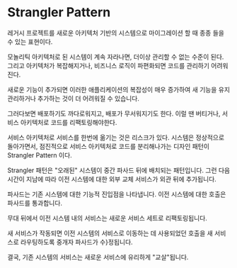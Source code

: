 # Strangler Pattern

레거시 프로젝트를 새로운 아키텍처 기반의 시스템으로 마이그레이션 할 때 종종 들을 수 있는 표현이다.

모놀리틱 아키텍처로 된 시스템이 계속 자라나면, 더이상 관리할 수 없는 수준이 된다. 그리고 아키텍처가 복잡해지거나, 비즈니스 로직이 파편화되면 코드를 관리하기 어려워진다. 

새로운 기능이 추가되면 이러한 애플리케이션의 복잡성이 매우 증가하여 새 기능을 유지 관리하거나 추가하는 것이 더 어려워질 수 있습니다.

그러다보면 배포하기도 까다로워지고, 배포가 무서워지기도 한다. 이럴 땐 버티거나, 서비스 아키텍처로 코드를 리팩토링해야한다.

서비스 아키텍처로 서비스를 한번에 옮기는 것은 리스크가 있다. 시스템은 정상적으로 돌아가면서, 점진적으로 서비스 아키텍처로 코드를 분리해나가는 디자인 패턴이 Strangler Pattern 이다.


Strangler 패턴은 "오래된" 시스템이 중간 파사드 뒤에 배치되는 패턴입니다. 그런 다음 시간이 지남에 따라 이전 시스템에 대한 외부 교체 서비스가 외관 뒤에 추가됩니다.

파사드는 기존 시스템에 대한 기능적 진입점을 나타냅니다. 이전 시스템에 대한 호출은 파사드를 통과합니다. 

무대 뒤에서 이전 시스템 내의 서비스는 새로운 서비스 세트로 리팩토링됩니다. 

새 서비스가 작동되면 이전 시스템의 서비스로 이동하는 데 사용되었던 호출을 새 서비스로 라우팅하도록 중개자 파사드가 수}정됩니다. 

결국, 기존 시스템의 서비스는 새로운 서비스에 유리하게 "교살"됩니다.

